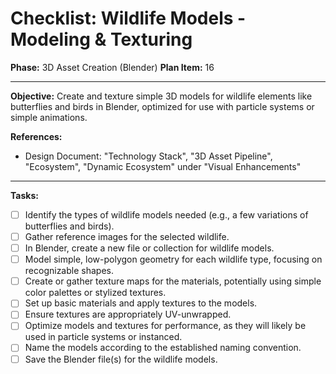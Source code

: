 # Checklist: Wildlife Models - Modeling & Texturing

**Phase:** 3D Asset Creation (Blender)
**Plan Item:** 16

---

**Objective:** Create and texture simple 3D models for wildlife elements like butterflies and birds in Blender, optimized for use with particle systems or simple animations.

**References:**
- Design Document: "Technology Stack", "3D Asset Pipeline", "Ecosystem", "Dynamic Ecosystem" under "Visual Enhancements"

---

**Tasks:**

- [ ] Identify the types of wildlife models needed (e.g., a few variations of butterflies and birds).
- [ ] Gather reference images for the selected wildlife.
- [ ] In Blender, create a new file or collection for wildlife models.
- [ ] Model simple, low-polygon geometry for each wildlife type, focusing on recognizable shapes.
- [ ] Create or gather texture maps for the materials, potentially using simple color palettes or stylized textures.
- [ ] Set up basic materials and apply textures to the models.
- [ ] Ensure textures are appropriately UV-unwrapped.
- [ ] Optimize models and textures for performance, as they will likely be used in particle systems or instanced.
- [ ] Name the models according to the established naming convention.
- [ ] Save the Blender file(s) for the wildlife models.